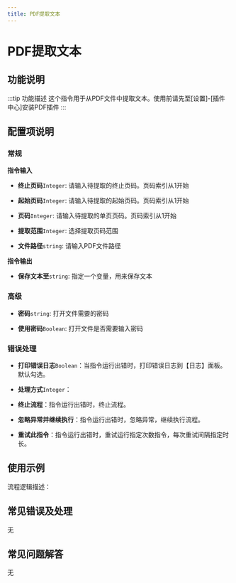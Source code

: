 ```yaml
---
title: PDF提取文本
---
```


# PDF提取文本

## 功能说明

:::tip 功能描述
这个指令用于从PDF文件中提取文本。使用前请先至[设置]-[插件中心]安装PDF插件
:::

## 配置项说明

### 常规

**指令输入**

- **终止页码**`Integer`: 请输入待提取的终止页码。页码索引从1开始

- **起始页码**`Integer`: 请输入待提取的起始页码。页码索引从1开始

- **页码**`Integer`: 请输入待提取的单页页码。页码索引从1开始

- **提取范围**`Integer`: 选择提取页码范围

- **文件路径**`string`: 请输入PDF文件路径


**指令输出**

- **保存文本至**`string`: 指定一个变量，用来保存文本

### 高级

- **密码**`string`: 打开文件需要的密码

- **使用密码**`Boolean`: 打开文件是否需要输入密码

### 错误处理

- **打印错误日志**`Boolean`：当指令运行出错时，打印错误日志到【日志】面板。默认勾选。

- **处理方式**`Integer`：

 - **终止流程**：指令运行出错时，终止流程。

 - **忽略异常并继续执行**：指令运行出错时，忽略异常，继续执行流程。

 - **重试此指令**：指令运行出错时，重试运行指定次数指令，每次重试间隔指定时长。

## 使用示例

流程逻辑描述：

## 常见错误及处理

无

## 常见问题解答

无

